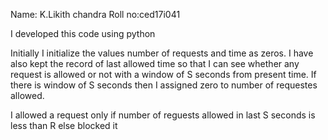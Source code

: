 Name: K.Likith chandra
Roll no:ced17i041

I developed this code using python

Initially I initialize the values number of requests and time as zeros.
I have also kept the record of last allowed time so that I can see whether any request is allowed or not with a window of S seconds from present time. If there is window of S seconds then I assigned zero to number of requestes allowed.

I allowed a request only if number of reguests allowed in last S seconds is less than R else blocked it
